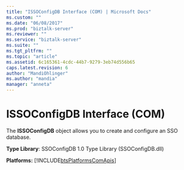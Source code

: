 ```yaml
---
title: "ISSOConfigDB Interface (COM) | Microsoft Docs"
ms.custom: ""
ms.date: "06/08/2017"
ms.prod: "biztalk-server"
ms.reviewer: ""
ms.service: "biztalk-server"
ms.suite: ""
ms.tgt_pltfrm: ""
ms.topic: "article"
ms.assetid: 6c165361-4cdc-44b7-9279-3eb74d556b65
caps.latest.revision: 6
author: "MandiOhlinger"
ms.author: "mandia"
manager: "anneta"
---
```

# ISSOConfigDB Interface (COM)
The **ISSOConfigDB** object allows you to create and configure an SSO database.  
  
 **Type Library**: SSOConfigDB 1.0 Type Library (SSOConfigDB.dll)  
  
 **Platforms:**  [!INCLUDE[btsPlatformsComApis](../includes/btsplatformscomapis-md.md)]